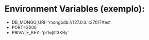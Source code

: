 # Environment Variables (exemplo): 
- DB_MONGO_URI='mongodb://127.0.0.1:27017/test
- PORT=3000
- PRIVATE_KEY='pr1v@t3KBy'
